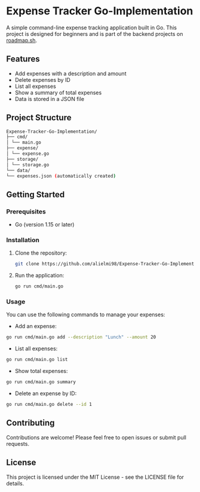 # Expense Tracker Go-Implementation

A simple command-line expense tracking application built in Go. This project is designed for beginners and is part of the backend projects on [roadmap.sh](https://roadmap.sh/projects/expense-tracker).

## Features

- Add expenses with a description and amount
- Delete expenses by ID
- List all expenses
- Show a summary of total expenses
- Data is stored in a JSON file

## Project Structure
```bash
Expense-Tracker-Go-Implementation/
├── cmd/
│ └── main.go
├── expense/
│ └── expense.go
├── storage/
│ └── storage.go
└── data/
└── expenses.json (automatically created)
```


## Getting Started

### Prerequisites

- Go (version 1.15 or later)

### Installation

1. Clone the repository:

   ```bash
   git clone https://github.com/alielmi98/Expense-Tracker-Go-Implementation.git

2. Run the application:
    ```bash
    go run cmd/main.go

### Usage
You can use the following commands to manage your expenses:

* Add an expense:
```bash
go run cmd/main.go add --description "Lunch" --amount 20
```
* List all expenses:
```bash
go run cmd/main.go list
```
* Show total expenses:
```bash
go run cmd/main.go summary
```
* Delete an expense by ID:
```bash
go run cmd/main.go delete --id 1
```

## Contributing
Contributions are welcome! Please feel free to open issues or submit pull requests.

## License
This project is licensed under the MIT License - see the LICENSE file for details.